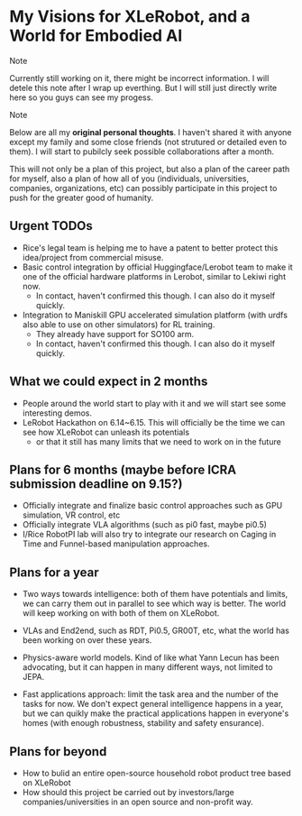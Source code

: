 # My Visions for XLeRobot, and a World for Embodied AI

> [!NOTE] 
> Currently still working on it, there might be incorrect information. I will detele this note after I wrap up everthing. But I will still just directly write here so you guys can see my progess.

> [!NOTE] 
> Below are all my **original personal thoughts**. I haven't shared it with anyone except my family and some close friends (not strutured or detailed even to them). I will start to pubilcly seek possible collaborations after a month.

This will not only be a plan of this project, but also a plan of the career path for myself, also a plan of how all of you (individuals, universities, companies, organizations, etc) can possibly participate in this project to push for the greater good of humanity.


## Urgent TODOs

- Rice's legal team is helping me to have a patent to better protect this idea/project from commercial misuse.
- Basic control integration by official Huggingface/Lerobot team to make it one of the official hardware platforms in Lerobot, similar to Lekiwi right now.
  - In contact, haven't confirmed this though. I can also do it myself quickly.
- Integration to Maniskill GPU accelerated simulation platform (with urdfs also able to use on other simulators) for RL training.
  - They already have support for SO100 arm.
  - In contact, haven't confirmed this though. I can also do it myself quickly.

## What we could expect in 2 months

- People around the world start to play with it and we will start see some interesting demos.
- LeRobot Hackathon on 6.14~6.15. This will officially be the time we can see how XLeRobot can unleash its potentials
  - or that it still has many limits that we need to work on in the future

## Plans for 6 months (maybe before ICRA submission deadline on 9.15?)

- Officially integrate and finalize basic control approaches such as GPU simulation, VR control, etc
- Officially integrate VLA algorithms (such as pi0 fast, maybe pi0.5)
- I/Rice RobotPI lab will also try to integrate our research on Caging in Time and Funnel-based manipulation approaches.

## Plans for a year

- Two ways towards intelligence: both of them have potentials and limits, we can carry them out in parallel to see which way is better. The world will keep working on with both of them on XLeRobot.
 - VLAs and End2end, such as RDT, Pi0.5, GR00T, etc, what the world has been working on over these years.
 - Physics-aware world models. Kind of like what Yann Lecun has been advocating, but it can happen in many different ways, not limited to JEPA.

- Fast applications approach: limit the task area and the number of the tasks for now. We don't expect general intelligence happens in a year, but we can quikly make the practical applications happen in everyone's homes (with enough robustness, stability and safety ensurance).

## Plans for beyond

- How to bulid an entire open-source household robot product tree based on XLeRobot
- How should this project be carried out by investors/large companies/universities in an open source and non-profit way.
